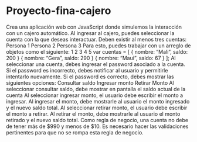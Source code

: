 # Proyecto-fina-cajero
Crea una aplicación web con JavaScript donde simulemos la interacción con un cajero automático. 
Al ingresar al cajero, puedes seleccionar la cuenta con la que deseas interactuar. 
Deben existir al menos tres cuentas: Persona 1 Persona 2 Persona 3 
Para esto, puedes trabajar con un arreglo de objetos como el siguiente: 
1 2 3 4 5 var cuentas = [   { nombre: “Mali”, saldo: 200 }   { nombre: “Gera”, saldo: 290 }   { nombre: “Maui”, saldo: 67 } ]; 
Al seleccionar una cuenta, debes ingresar el password asociado a la cuenta. Si el password es incorrecto, debes notificar al usuario y permitirle intentarlo nuevamente.
Si el password es correcto, debes mostrar las siguientes opciones: Consultar saldo Ingresar monto Retirar Monto Al seleccionar consultar saldo, debe mostrar en pantalla el saldo actual de la cuenta 
Al seleccionar ingresar monto, el usuario debe escribir el monto a ingresar.
Al ingresar el monto, debe mostrarle al usuario el monto ingresado y el nuevo saldo total. 
Al seleccionar retirar monto, el usuario debe escribir el monto a retirar. 
Al retirar el monto, debe mostrarle al usuario el monto retirado y el nuevo saldo total. 
Como regla de negocio, una cuenta no debe de tener más de $990 y menos de $10. 
Es necesario hacer las validaciones pertinentes para que no se rompa esta regla de negocio.
